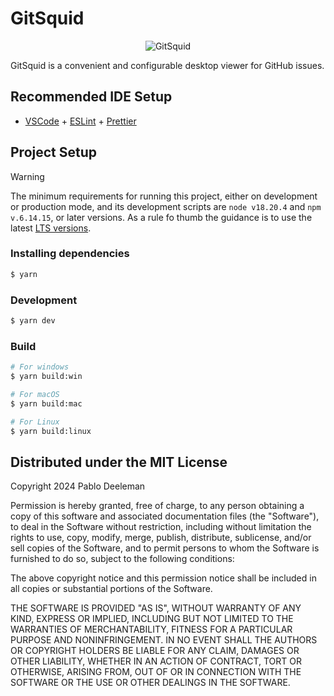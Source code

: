 # GitSquid

<p align="center">
  <img src="https://github.com/user-attachments/assets/946604ac-215a-4489-a890-9478e2a2112c" alt="GitSquid"/>
</p>

GitSquid is a convenient and configurable desktop viewer for GitHub issues.

## Recommended IDE Setup

- [VSCode](https://code.visualstudio.com/) + [ESLint](https://marketplace.visualstudio.com/items?itemName=dbaeumer.vscode-eslint) + [Prettier](https://marketplace.visualstudio.com/items?itemName=esbenp.prettier-vscode)

## Project Setup

> [!WARNING]  
> The minimum requirements for running this project, either on development or production mode, and its development scripts are `node v18.20.4` and `npm v.6.14.15`, or later versions. As a rule fo thumb the guidance is to use the latest [LTS versions](https://nodejs.org/).

### Installing dependencies

```bash
$ yarn
```

### Development

```bash
$ yarn dev
```

### Build

```bash
# For windows
$ yarn build:win

# For macOS
$ yarn build:mac

# For Linux
$ yarn build:linux
```

## Distributed under the MIT License

Copyright 2024 Pablo Deeleman

Permission is hereby granted, free of charge, to any person obtaining a copy of this software and associated documentation files (the "Software"), to deal in the Software without restriction, including without limitation the rights to use, copy, modify, merge, publish, distribute, sublicense, and/or sell copies of the Software, and to permit persons to whom the Software is furnished to do so, subject to the following conditions:

The above copyright notice and this permission notice shall be included in all copies or substantial portions of the Software.

THE SOFTWARE IS PROVIDED "AS IS", WITHOUT WARRANTY OF ANY KIND, EXPRESS OR IMPLIED, INCLUDING BUT NOT LIMITED TO THE WARRANTIES OF MERCHANTABILITY, FITNESS FOR A PARTICULAR PURPOSE AND NONINFRINGEMENT. IN NO EVENT SHALL THE AUTHORS OR COPYRIGHT HOLDERS BE LIABLE FOR ANY CLAIM, DAMAGES OR OTHER LIABILITY, WHETHER IN AN ACTION OF CONTRACT, TORT OR OTHERWISE, ARISING FROM, OUT OF OR IN CONNECTION WITH THE SOFTWARE OR THE USE OR OTHER DEALINGS IN THE SOFTWARE.
